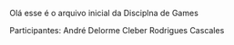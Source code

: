 Olá esse é o arquivo inicial da Disciplna de Games 

Participantes:
André Delorme
Cleber Rodrigues Cascales
